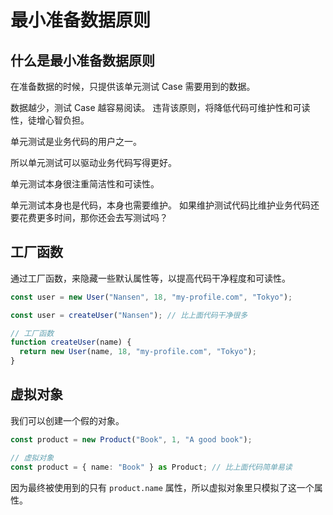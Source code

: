 # 最小准备数据原则

## 什么是最小准备数据原则

在准备数据的时候，只提供该单元测试 Case 需要用到的数据。

数据越少，测试 Case 越容易阅读。
违背该原则，将降低代码可维护性和可读性，徒增心智负担。

单元测试是业务代码的用户之一。

所以单元测试可以驱动业务代码写得更好。

单元测试本身很注重简洁性和可读性。

单元测试本身也是代码，本身也需要维护。
如果维护测试代码比维护业务代码还要花费更多时间，那你还会去写测试吗？

## 工厂函数

通过工厂函数，来隐藏一些默认属性等，以提高代码干净程度和可读性。

```js
const user = new User("Nansen", 18, "my-profile.com", "Tokyo");
```

```js
const user = createUser("Nansen"); // 比上面代码干净很多

// 工厂函数
function createUser(name) {
  return new User(name, 18, "my-profile.com", "Tokyo");
}
```

## 虚拟对象

我们可以创建一个假的对象。

```js
const product = new Product("Book", 1, "A good book");
```

```ts
// 虚拟对象
const product = { name: "Book" } as Product; // 比上面代码简单易读
```

因为最终被使用到的只有 `product.name` 属性，所以虚拟对象里只模拟了这一个属性。
